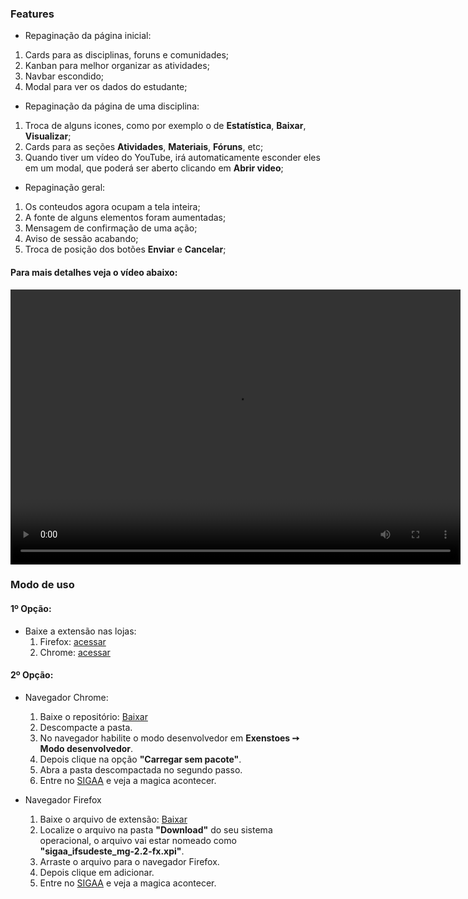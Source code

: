### Features
- Repaginação da página inicial:
 1. Cards para as disciplinas, foruns e comunidades;
 2. Kanban para melhor organizar as atividades;
 3. Navbar escondido;
 4. Modal para ver os dados do estudante;

- Repaginação da página de uma disciplina:
 1. Troca de alguns icones, como por exemplo o de **Estatística**, **Baixar**, **Visualizar**;
 2. Cards para as seções **Atividades**, **Materiais**, **Fóruns**, etc;
 3. Quando tiver um vídeo do YouTube, irá automaticamente esconder eles em um modal, que poderá ser aberto clicando em **Abrir video**;

- Repaginação geral:
 1. Os conteudos agora ocupam a tela inteira;
 2. A fonte de alguns elementos foram aumentadas;
 3. Mensagem de confirmação de uma ação;
 4. Aviso de sessão acabando;
 5. Troca de posição dos botões **Enviar** e **Cancelar**; 

#### Para mais detalhes veja o vídeo abaixo:
<video width="720" height="440" controls>
  <source src="./video/video.mp4" type="video/mp4">
  <source src="./video/video.mp4" type="video/ogg">
  Your browser does not support the video tag.
</video>

### Modo de uso

#### 1º Opção:
- Baixe a extensão nas lojas:
    1. Firefox: [acessar](https://addons.mozilla.org/pt-BR/firefox/addon/sigaa-ifsudeste-mg/)
    2. Chrome: [acessar](https://chrome.google.com/webstore/detail/sigaa-ifsudeste-mg/beadbogpcinefmgiilnogaplgchelene)

#### 2º Opção:
- Navegador Chrome:
  1. Baixe o repositório: [Baixar](https://github.com/matheuswr89/SIGAA-ifsudeste-extensao/archive/refs/heads/main.zip)
    2. Descompacte a pasta.
    3. No navegador habilite o modo desenvolvedor em **Exenstoes ➙ Modo desenvolvedor**.
    4. Depois clique na opção **"Carregar sem pacote"**.
    5. Abra a pasta descompactada no segundo passo.
    6. Entre no [SIGAA](https://sig.ifsudestemg.edu.br) e veja a magica acontecer.

- Navegador Firefox
  1. Baixe o arquivo de extensão: [Baixar](https://github.com/matheuswr89/SIGAA-ifsudeste-extensao/raw/master/firefox/sigaa_ifsudeste_mg-2.2-fx.xpi)
    2. Localize o arquivo na pasta **"Download"** do seu sistema operacional, o arquivo vai estar nomeado como **"sigaa_ifsudeste_mg-2.2-fx.xpi"**.
    3. Arraste o arquivo para o navegador Firefox.
    4. Depois clique em adicionar.
    5. Entre no [SIGAA](https://sig.ifsudestemg.edu.br) e veja a magica acontecer.
